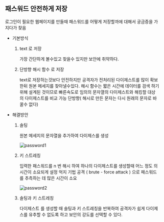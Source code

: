 ## 패스워드 안전하게 저장

로그인이 필요한 웹페이지를 만들때 패스워드를 어떻게 저장할까에 대해서 궁금증을 가지다가 찾음

- 기본방식

  1. text 로 저장

     가장 간단하게 볼수있고 찾을수 있지만 보안에 취약하다.

  2. 단방향 해시 함수 로 저장

     text로 저장하는것보다 안전하지만 공격자가 전처리된 다이제스트를 많이 확보한뒤 원본 메세지를 찾아낼수있다.
     해시 함수는 짧은 시간에 데이터를 검색 하기 위해 설계된 것이므로 빠른속도로 임의의 문자열의 다이제스트와 해킹할 대상의 다이제스트를 비교 가능
     단방향( 해시로 만든 문자는 다시 원래의 문자로 바꿀수 없다)

- 해결방안

  1. 솔팅

     원본 메세지의 문자열을 추가하여 다이제스를 생성

     ![password1](https://d2.naver.com/content/images/2015/06/helloworld-318732-1.png)

  2. 키 스트레칭

     입력한 패스워드를 n 번 해시 하여 하나의 다이제스트를 생성할때 어느 정도 의 시간이 소요되게 설정
     억지 기법 공격 ( brute - force attack ) 으로 패스워드를 추측하는 데 많은 시간이 소요

     ![password2](https://d2.naver.com/content/images/2015/06/helloworld-318732-2.png)

  3. 솔팅과 키 스트레칭

     다이제스트 를 생성할 때 솔팅과 키 스트레칭을 반복하여 공격자가 쉽게 다이제스를 유추할 수 없도록 하고 보안의 강도를 선택할 수 있다.